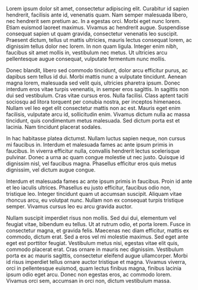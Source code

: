 
Lorem ipsum dolor sit amet, consectetur adipiscing elit. Curabitur id sapien hendrerit, facilisis ante id, venenatis quam. Nam semper malesuada libero, nec hendrerit sem pretium ac. In a egestas orci. Morbi eget nunc lorem. Etiam euismod laoreet maximus. Vivamus ac hendrerit augue. Suspendisse consequat sapien ut quam gravida, consectetur venenatis leo suscipit. Praesent dictum, tellus ut mattis ultricies, mauris lectus consequat lorem, ac dignissim tellus dolor nec lorem. In non quam ligula. Integer enim nibh, faucibus sit amet mollis in, vestibulum nec metus. Ut ultricies arcu pellentesque augue consequat, vulputate fermentum nunc mollis.

Donec blandit, libero sed commodo tincidunt, dolor arcu efficitur purus, ac dapibus sem tellus id dui. Morbi mattis nunc a vulputate tincidunt. Aenean magna lorem, malesuada sed velit quis, ultricies pharetra ipsum. Donec interdum eros vitae turpis venenatis, in semper eros sagittis. In sagittis non dui sed vestibulum. Cras vitae cursus eros. Nulla facilisi. Class aptent taciti sociosqu ad litora torquent per conubia nostra, per inceptos himenaeos. Nullam vel leo eget elit consectetur mattis non ac est. Mauris eget enim facilisis, vulputate arcu id, sollicitudin enim. Vivamus dictum nulla ac massa tincidunt, quis condimentum metus malesuada. Sed dictum porta est et lacinia. Nam tincidunt placerat sodales.

In hac habitasse platea dictumst. Nullam luctus sapien neque, non cursus mi faucibus in. Interdum et malesuada fames ac ante ipsum primis in faucibus. In viverra efficitur nulla, convallis hendrerit lectus scelerisque pulvinar. Donec a urna ac quam congue molestie ut nec justo. Quisque id dignissim nisl, vel faucibus magna. Phasellus efficitur eros quis metus dignissim, vel dictum augue congue.

Interdum et malesuada fames ac ante ipsum primis in faucibus. Proin id ante et leo iaculis ultrices. Phasellus eu justo efficitur, faucibus odio non, tristique leo. Integer tincidunt quam ut accumsan suscipit. Aliquam vitae rhoncus arcu, eu volutpat nunc. Nullam non ex consequat turpis tristique semper. Vivamus cursus leo eu arcu gravida auctor.

Nullam suscipit imperdiet risus non mollis. Sed dui dui, elementum vel feugiat vitae, bibendum eu tellus. Ut at rutrum odio, et porta lorem. Fusce in consectetur magna, et gravida felis. Maecenas nec diam efficitur, mattis ex commodo, dictum erat. Sed a eros vel mi molestie maximus. Sed eget ante eget est porttitor feugiat. Vestibulum metus nisi, egestas vitae elit quis, commodo placerat erat. Cras ornare in mauris nec dignissim. Vestibulum porta ex ac mauris sagittis, consectetur eleifend augue ullamcorper. Morbi id risus imperdiet tellus ornare auctor tristique et magna. Vivamus viverra, orci in pellentesque euismod, quam lectus finibus magna, finibus lacinia ipsum odio eget arcu. Donec non egestas eros, ac commodo lorem. Vivamus orci sem, accumsan in orci non, dictum vestibulum massa.
